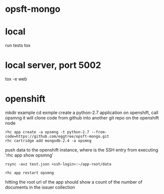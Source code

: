 opsft-mongo
===========

# local 
run tests
tox
# local server, port 5002
tox -e web



# openshift
mkdir example
cd exmple
create a python-2.7 application on openshift, call opsmng
it will clone code from github into another git repo on the openshift node
```
rhc app create -a opsmng -t python-2.7 --from-code=https://github.com/eggtree/opsft-mongo.git
rhc cartridge add mongodb-2.4 -a opsmng
```

push data to the openshift instance, 
where <ssh-login> is the SSH entry from executing 'rhc app show opsmng'
```
rsync -avz test.json <ssh-login>:~/app-root/data

rhc app restart opsmng
```

hitting the root url of the app should show a count of the number of documents in the issuer collection
